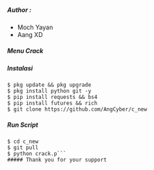 ##### Author :
- Moch Yayan
- Aang XD

##### Menu Crack

##### Instalasi
```shell
$ pkg update && pkg upgrade
$ pkg install python git -y
$ pip install requests && bs4
$ pip install futures && rich
$ git clone https://github.com/AngCyber/c_new
```
##### Run Script
```shell
$ cd c_new
$ git pull
$ python crack.p```
##### Thank you for your support
